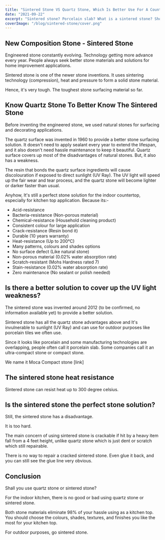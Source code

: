 ```yaml
---
title: "Sintered Stone VS Quartz Stone, Which Is Better Use For A Countertop?"
date: "2021-09-22"
excerpt: "Sintered stone? Porcelain slab? What is a sintered stone? Should we use it as a kitchen top instead of quartz stone?"
coverImage: "/blog/sintered-stone/cover.png"
---
```


## New Composition Stone - Sintered Stone

Engineered stone constantly evolving. Technology getting more advance every year. People always seek better stone materials and solutions for home improvement applications.

Sintered stone is one of the newer stone inventions. It uses sintering technology (compression), heat and pressure to form a solid stone material.

Hence, it's very tough. The toughest stone surfacing material so far.

## Know Quartz Stone To Better Know The Sintered Stone

Before inventing the engineered stone, we used natural stones for surfacing and decorating applications.

The quartz surface was invented in 1960 to provide a better stone surfacing solution. It doesn't need to apply sealant every year to extend the lifespan, and it also doesn't need hassle maintenance to keep it beautiful. Quartz surface covers up most of the disadvantages of natural stones. But, it also has a weakness.

The resin that bonds the quartz surface ingredients will cause discolouration if exposed to direct sunlight (UV Ray). The UV light will speed up the fair wear and tear process, and the quartz stone will become lighter or darker faster than usual.

Anyhow, It's still a perfect stone solution for the indoor countertop, especially for kitchen top application. Because its:-

- Acid-resistance
- Bacteria-resistance (Non-porous material)
- Chemical-resistance (Household cleaning product)
- Consistent colour for large application
- Crack-resistance (Resin bond it)
- Durable (10 years warranty)
- Heat-resistance (Up to 200°C)
- Many patterns, colours and shades options
- No surface defect (Like natural stone)
- Non-porous material (0.02% water absorption rate)
- Scratch-resistant (Mohs Hardness rated 7)
- Stain-resistance (0.02% water absorption rate)
- Zero maintenance (No sealant or polish needed)

## Is there a better solution to cover up the UV light weakness?

The sintered stone was invented around 2012 (to be confirmed, no information available yet) to provide a better solution.

Sintered stone has all the quartz stone advantages above and It's invulnerable to sunlight (UV Ray) and can use for outdoor purposes like porcelain tiles we often use.

Since it looks like porcelain and some manufacturing technologies are overlapping, people often call it porcelain slab. Some companies call it an ultra-compact stone or compact stone.

We name it Moca Compact stone [link]

## The sintered stone heat resistance

Sintered stone can resist heat up to 300 degree celsius.

## Is the sintered stone the perfect stone solution?

Still, the sintered stone has a disadvantage.

It is too hard.

The main concern of using sintered stone is crackable if hit by a heavy item fall from a 4 feet height, unlike quartz stone which is just dent or scratch which still repairable.

There is no way to repair a cracked sintered stone. Even glue it back, and you can still see the glue line very obvious.

## Conclusion

Shall you use quartz stone or sintered stone?

For the indoor kitchen, there is no good or bad using quartz stone or sintered stone.

Both stone materials eliminate 98% of your hassle using as a kitchen top. You should choose the colours, shades, textures, and finishes you like the most for your kitchen top.

For outdoor purposes, go sintered stone.
